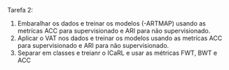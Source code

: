 Tarefa 2:
1. Embaralhar os dados e treinar os modelos (-ARTMAP) usando as metrícas ACC para supervisionado e ARI para não supervisionado.
2. Aplicar o VAT nos dados e treinar os modelos usando as metrícas ACC para supervisionado e ARI para não supervisionado.
3. Separar em classes e treianr o ICaRL e usar as métricas FWT, BWT e ACC